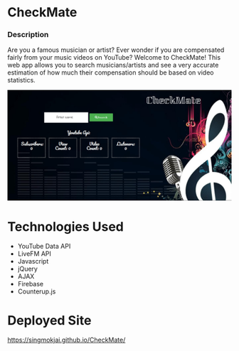 # CheckMate

### Description ###

Are you a famous musician or artist? Ever wonder if you are compensated fairly from your music videos on YouTube? Welcome to CheckMate! This web app allows you to search musicians/artists and see a very accurate estimation of how much their compensation should be based on video statistics. 

![CheckMate pic](https://github.com/singmokjai/CheckMate/blob/master/assets/checkmate.PNG)

# Technologies Used

* YouTube Data API
* LiveFM API
* Javascript
* jQuery
* AJAX
* Firebase
* Counterup.js

# Deployed Site

https://singmokjai.github.io/CheckMate/


